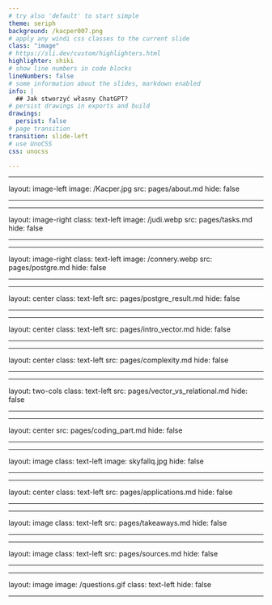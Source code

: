 ```yaml
---
# try also 'default' to start simple
theme: seriph
background: /kacper007.png
# apply any windi css classes to the current slide
class: "image"
# https://sli.dev/custom/highlighters.html
highlighter: shiki
# show line numbers in code blocks
lineNumbers: false
# some information about the slides, markdown enabled
info: |
  ## Jak stworzyć własny ChatGPT?
# persist drawings in exports and build
drawings:
  persist: false
# page transition
transition: slide-left
# use UnoCSS
css: unocss

---
```




<!--
The last comment block of each slide will be treated as slide notes. It will be visible and editable in Presenter Mode along with the slide. [Read more in the docs](https://sli.dev/guide/syntax.html#notes)
-->

---
layout: image-left
image: /Kacper.jpg
src: pages/about.md
hide: false

---

---
layout: image-right
class: text-left
image: /judi.webp
src: pages/tasks.md
hide: false

---

---
layout: image-right
class: text-left
image: /connery.webp
src: pages/postgre.md
hide: false

---

---
layout: center
class: text-left
src: pages/postgre_result.md
hide: false

---

---
layout: center
class: text-left
src: pages/intro_vector.md
hide: false

---

---
layout: center
class: text-left
src: pages/complexity.md
hide: false

---

---
layout: two-cols
class: text-left
src: pages/vector_vs_relational.md
hide: false

---

---
layout: center
src: pages/coding_part.md
hide: false

---

---
layout: image
class: text-left
image: skyfallq.jpg
hide: false

---

---
layout: center
class: text-left
src: pages/applications.md
hide: false

---

---
layout: image
class: text-left
src: pages/takeaways.md
hide: false

---

---
layout: image
class: text-left
src: pages/sources.md
hide: false

---

---
layout: image
image: /questions.gif
class: text-left
hide: false

---